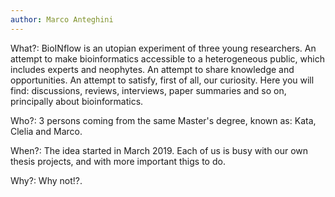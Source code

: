 ```yaml
---
author: Marco Anteghini
---
```


What?: BioINflow is an utopian experiment of three young researchers. An attempt to make bioinformatics accessible to a heterogeneous public, which includes experts and neophytes. An attempt to share knowledge and opportunities. An attempt to satisfy, first of all, our curiosity. Here you will find: discussions, reviews, interviews, paper summaries and so on, principally about bioinformatics.

Who?: 3 persons coming from the same Master's degree, known as: Kata, Clelia and Marco. 

When?: The idea started in March 2019. Each of us is busy with our own thesis projects, and with more important thigs to do.

Why?: Why not!?.  
